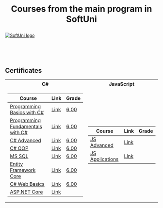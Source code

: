 # <p align="center"> Courses from the main program in SoftUni <p>

<a href="https://softuni.bg/trainings/courses" rel="Courses"> ![SoftUni logo][logo] </a>

[logo]: http://innovationstarterbox.bg/wp-content/uploads/2016/05/Softuni_logo_trasparent.png "Logo Title Text 2"

<br/>
<br/>
<br/>

<h2> Certificates </h2>

<table>

<tr>
  <th> C# </th>
  <th> JavaScript </th>
</tr>

<tr>
  <td>

| **Course**                                                            | **Link**                                                   | **Grade**
| --------------------------------------------------------------------- | ---------------------------------------------------------- | --------------  |
| <a href="https://softuni.bg/trainings/3062/programming-basics-with-c-sharp-september-2020" > Programming Basics with C# </a>         | <a href="https://softuni.bg/certificates/details/88931/9bfbd8e0"> Link</a> | <a href="https://softuni.bg/certificates/details/88931/9bfbd8e0"> 6.00 </a> |
| <a href="https://softuni.bg/trainings/3213/csharp-fundamentals-january-2021/internal"> Programming Fundamentals with C# </a> | <a href="https://softuni.bg/certificates/details/103703/84bfcf20"> Link</a> | <a href="https://softuni.bg/certificates/details/103703/84bfcf20"> 6.00 </a> |
| <a href="https://softuni.bg/trainings/3343/csharp-advanced-may-2021/internal" > C# Advanced </a>   | <a href="https://softuni.bg/certificates/details/108648/b733532f"> Link</a> | <a href="https://softuni.bg/certificates/details/108648/b733532f"> 6.00 </a> |
| <a href="https://softuni.bg/trainings/3344/csharp-oop-june-2021/internal" > C# OOP </a>         | <a href="https://softuni.bg/certificates/details/113013/b0636067"> Link</a> | <a href="https://softuni.bg/certificates/details/113013/b0636067"> 6.00 </a> |
| <a href="https://softuni.bg/trainings/3531/ms-sql-september-2021/internal" > MS SQL </a>         | <a href="https://softuni.bg/certificates/details/114134/470506e9"> Link</a> | <a href="https://softuni.bg/certificates/details/114134/470506e9"> 6.00 </a> |
| <a href="https://softuni.bg/trainings/3492/entity-framework-core-october-2021" > Entity Framework Core </a>         | <a href="https://softuni.bg/certificates/details/119139/9f8182b1"> Link</a> | <a href="https://softuni.bg/certificates/details/119139/9f8182b1"> 6.00 </a> |
| <a href="https://softuni.bg/trainings/3353/csharp-web-basics-basics-may-2021/internal" > C# Web Basics </a>         | <a href="https://softuni.bg/certificates/details/132817/938d7954"> Link</a> | <a href="https://softuni.bg/certificates/details/132817/938d7954"> 6.00 </a>
| <a href="https://softuni.bg/trainings/3354/asp-dot-net-core-june-2021/internal" > ASP.NET Core </a>         | <a href="https://softuni.bg/trainings/3354/asp-dot-net-core-june-2021/internal"> Link</a> |
    
</td>
<td>

| **Course**                                                                                  | **Link**                                                   | **Grade**
| ------------------------------------------------------------------------------------------- | ----------------------------------------------------------- | -------------- |
| <a href="https://softuni.bg/trainings/3588/js-advanced-january-2022"> JS Advanced </a>          | <a href="https://softuni.bg/trainings/3588/js-advanced-january-2022"> Link </a> |
| <a href="https://softuni.bg/trainings/3589/js-applications-february-2022"> JS Applications </a> | <a href="https://softuni.bg/trainings/3589/js-applications-february-2022"> Link </a> |

</td>
</tr>
